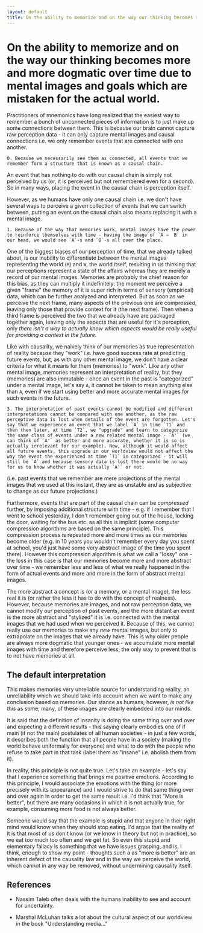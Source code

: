 ```yaml
---
layout: default
title: On the ability to memorize and on the way our thinking becomes more and more dogmatic over time due to mental images and goals which are mistaken for the actual world.  
---
```


On the ability to memorize and on the way our thinking becomes more and more dogmatic over time due to mental images and goals which are mistaken for the actual world.
===

Practitioners of mnemonics have long realized that the easiest way to remember a bunch of unconnected pieces of information is to just make up some connections between them. This is because our brain cannot capture raw perception data - it can only capture mental images and causal connections i.e. we only remember events that are connected with one another. 

```
0. Because we necessarily see them as connected, all events that we remember form a structure that is known as a causal chain.
```

An event that has nothing to do with our causal chain is simply not perceived by us (or, it is perceived but not remembered even for a second). So in many ways, placing the event in the causal chain is perception itself.

However, as we humans have only one causal chain i.e. we don't have several ways to perceive a given collection of events that we can switch between, putting an event on the causal chain also means replacing it with a mental image.

```
1. Because of the way that memories work, mental images have the power to reinforce themselves with time - having the image of `A ⇒  B` in our head, we would see `A`-s and `B`-s all over the place. 
```

One of the biggest biases of our perception of time, that we already talked about, is our inability to differentiate between the mental images representing the world (`M`) and `W`, the world itself, resulting in us thinking that our perceptions represent a state of the affairs whereas they are merely a record of our mental images. Memories are probably the chief reason for this bias, as they can multiply it indefinitely: the moment we perceive a given "frame" the memory of it is super rich in terms of sensory (empirical) data, which can be further analyzed and interpreted. But as soon as we perceive the next frame, many aspects of the previous one are compressed, leaving only those that provide context for it (the next frame). Then when a third frame is perceived the two that we already have are packaged together again, leaving only the aspects that are useful for it's perception, only *there isn't a way to actually know which aspects would be really useful for providing a context in the future*. 

Like with causality, we naively think of our memories as true representation of reality because they "work" i.e. have good success rate at predicting future events, but, as with any other mental image, we don't have a clear criteria for what it means for them (memories) to "work". Like any other mental image, memories represent an interpretation of reality, but they (memories) are also immutable - once an event in the past is "categorized" under a mental image, let's say `A`, it cannot be taken to mean anything else than `A`, even if we start using better and more accurate mental images for such events in the future.

```
3. The interpretation of past events cannot be modified and different interpretations cannot be compared with one another, as the raw perceptive data is lost when details of the event are forgotten. Let's say that we experience an event that we label `A` in time `T1` and then then later, at time `T2`, we "upgrade" and learn to categorize the same class of events under a new related mental image - `A'` (we can think of `A'` as better and more accurate, whether it is so is actually irrelevant for our example). Now, although it would affect all future events, this upgrade in our worldview would not affect the way the event the experienced at time `T1` is categorized - it will still be `A` and because sensory data is lost there would be no way for us to know whether it was actually `A'` or not.
```

(i.e. past events that we remember are mere projections of the mental images that we used at this instant, they are as unstable and as subjective to change as our future projections.)


Furthermore, events that are part of the causal chain can be *compressed* further, by imposing additional structure with time - e.g. if I remember that I went to school yesterday, I don't remember going out of the house, locking the door, waiting for the bus etc. as all this is implicit (some computer compression algorithms are based on the same principle). This compression process is repeated more and more times as our memories become older (e.g. in 10 years you wouldn't remember every day you spent at school, you'd just have some very abstract image of the time you spent there). However this compression algorithm is what we call a "lossy" one - the loss in this case is that our memories become more and more abstract over time - we remember less and less of what we really happened in the form of actual events and more and more in the form of abstract mental images.

The more abstract a concept is (or a memory, or a mental image), the less real it is (or rather the less it has to do with the concept of realness). However, because memories are images, and not raw perception data, we cannot modify our perception of past events, and the more distant an event is the more abstract and "stylized" it is i.e. connected with the mental images that we had used when we perceived it. Because of this, we cannot really use our memories to make any *new* mental images, but only to extrapolate on the images that we already have. This is why older people are always more dogmatic that younger ones - we accumulate more mental images with time and therefore perceive less, the only way to prevent that is to not have memories at all.  


The default interpretation
---

This makes memories very unreliable source for understanding reality, an unreliability which we should take into account when we want to make any conclusion based on memories. Our stance as humans, however, *is not like this* as some, many, of these images are clearly embedded into our minds. 


It is said that the definition of insanity is doing the same thing over and over and expecting a different results - this saying clearly embodies one of if main (if not *the* main) postulates of all human societies - in just a few words, it describes both the function that all people have in a society (making the world behave uniformally for everyone) and what to do with the people who refuse to take part in that task (label them as "insane" i.e. abolish them from it). 

In reality, this principle is not quite true. Let's take an example - let's say that I experience something that brings me positive emotions. According to this principle, I would associate the emotions with the thing (or more precisely with its appearance) and I would strive to do that same thing over and over again in order to get the same result i.e. I'd think that "More is better", but there are many occasions in which it is not actually true, for example, consuming more food is not always better. 

Someone would say that the example is stupid and that anyone in their right mind would know when they should stop eating. I'd argue that the reality of it is that most of us don't know (or we know in theory but not in practice), so we eat too much too often and we get fat. So even this stupid and elementary fallacy is something that we have issues grasping, and is, I think, enough to show my point - thoughts such a as "more is better" are an inherent defect of the causality law and in the way we perceive the world, which cannot in any way be removed, without undermining causality itself.

References
---

- Nassim Taleb often deals with the humans inability to see and account for uncertainty.

- Marshal McLuhan talks a lot about the cultural aspect of our worldview in the book "Understanding media..."
